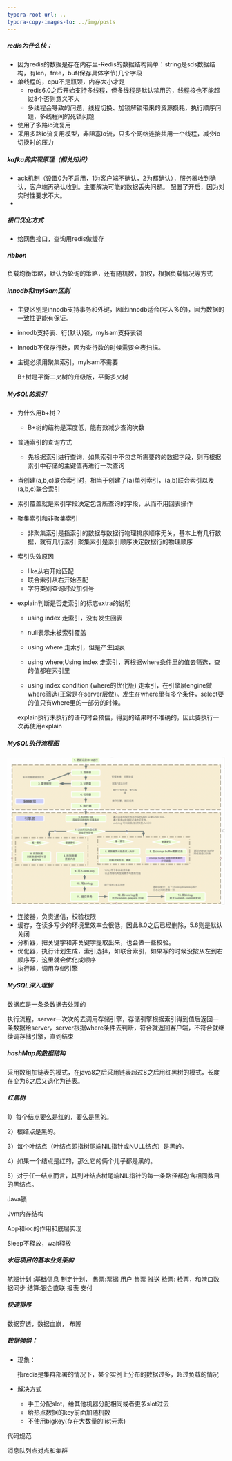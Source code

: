 ```yaml
---
typora-root-url: ..
typora-copy-images-to: ../img/posts
---
```


##### redis为什么快：

- 因为redis的数据是存在内存里-Redis的数据结构简单：string是sds数据结构，有len，free，buf(保存具体字节)几个字段
- 单线程的，cpu不是瓶颈，内存大小才是
  - redis6.0之后开始支持多线程，但多线程是默认禁用的，线程核也不能超过8个否则意义不大
  - 多线程会导致的问题，线程切换、加锁解锁带来的资源损耗，执行顺序问题，多线程间的死锁问题
- 使用了多路io流复用
- 采用多路io流复用模型，非阻塞Io流，只多个网络连接共用一个线程，减少io切换时的压力

##### kafka的实现原理（相关知识）

- ack机制（设置0为不启用，1为客户端不确认，2为都确认），服务器收到确认，客户端再确认收到。主要解决可能的数据丢失问题。  配置了开启，因为对实时性要求不大。
- 

##### 接口优化方式

- 给网售接口，查询用redis做缓存

##### ribbon 

负载均衡策略，默认为轮询的策略，还有随机数，加权，根据负载情况等方式

##### innodb和mylSam区别

- 主要区别是innodb支持事务和外键，因此innodb适合(写入多的)，因为数据的一致性更能有保证。

- innodb支持表、行(默认)锁，mylsam支持表锁

- Innodb不保存行数，因为查行数的时候需要全表扫描。

- 主键必须用聚集索引，mylsam不需要

  B+树是平衡二叉树的升级版，平衡多叉树

##### MySQL的索引

- 为什么用b+树？ 
  - B+树的结构是深度低，能有效减少查询次数
  
- 普通索引的查询方式
  - 先根据索引进行查询，如果索引中不包含所需要的的数据字段，则再根据索引中存储的主键值再进行一次查询
  
- 当创建(a,b,c)联合索引时，相当于创建了(a)单列索引，(a,b)联合索引以及(a,b,c)联合索引 

- 索引覆盖就是索引字段决定包含所查询的字段，从而不用回表操作

- 聚集索引和非聚集索引
  - 非聚集索引是指索引的数据与数据行物理排序顺序无关，基本上有几行数据，就有几行索引
    聚集索引是索引顺序决定数据行的物理顺序
  
- 索引失效原因
  - like从右开始匹配
  - 联合索引从右开始匹配
  - 字符类别查询时没加引号
  
- explain判断是否走索引的标志extra的说明
  - using index 走索引，没有发生回表
  - null表示未被索引覆盖
  - using where 走索引，但是产生回表
  - using where;Using index 走索引，再根据where条件里的值去筛选，查的值都在索引里
  
  - using index condition (where的优化版) 走索引，在引擎层engine做where筛选(正常是在server层做)。发生在where里有多个条件，select要的值只有where里的一部分的时候。
  
  explain执行未执行的语句时会预估，得到的结果时不准确的，因此要执行一次再使用explain

##### MySQL执行流程图

![mysql执行流程图](/img/posts/mysql执行流程图.png)

- 连接器，负责通信，校验权限
- 缓存，在读多写少的环境里效率会很低，因此8.0之后已经删除，5.6则是默认关闭
- 分析器，把关键字和非关键字提取出来，也会做一些校验。
- 优化器，执行计划生成，索引选择，如联合索引，如果写的时候没按从左到右顺序写，这里就会优化成顺序
- 执行器，调用存储引擎

##### MySQL深入理解

数据库是一条条数据去处理的

执行流程，server一次次的去调用存储引擎，存储引擎根据索引得到值后返回一条数据给server，server根据where条件去判断，符合就返回客户端，不符合就继续调存储引擎，直到结束

##### hashMap的数据结构

采用数组加链表的模式，在java8之后采用链表超过8之后用红黑树的模式，长度在变为6之后又退化为链表。

##### 红黑树

1）每个结点要么是红的，要么是黑的。

2）根结点是黑的。

3）每个叶结点（叶结点即指树尾端NIL指针或NULL结点）是黑的。

4）如果一个结点是红的，那么它的俩个儿子都是黑的。

5）对于任一结点而言，其到叶结点树尾端NIL指针的每一条路径都包含相同数目的黑结点。

Java锁

Jvm内存结构

Aop和ioc的作用和底层实现



Sleep不释放，wait释放

##### 水运项目的基本业务架构

航班计划 :基础信息 制定计划，
售票:票据 用户 售票  推送
检票: 检票，和港口数据同步
结算:银企直联 报表  支付

##### 快速排序



数据穿透，数据血崩， 布隆 

##### 数据倾斜：

- 现象：

  指redis是集群部署的情况下，某个实例上分布的数据过多，超过负载的情况

- 解决方式

  - 手工分配slot，给其他机器分配相同或者更多slot过去
  - 给热点数据的key前面加随机数
  - 不使用bigkey(存在大数量的list元素)

代码规范

消息队列点对点和集群